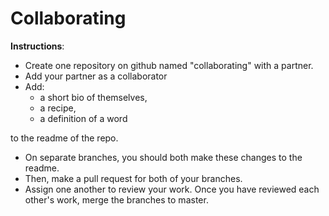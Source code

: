 # Collaborating

**Instructions**: 
* Create one repository on github named "collaborating" with a partner. 
* Add your partner as a collaborator
* Add: 
    - a short bio of themselves, 
    - a recipe, 
    - a definition of a word 

to the readme of the repo.
* On separate branches, you should both make these changes to the readme. 
* Then, make a pull request for both of your branches. 
* Assign one another to review your work. Once you have reviewed each other's work, merge the branches to master. 
